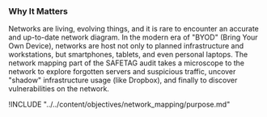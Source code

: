 ### Why It Matters

Networks are living, evolving things, and it is rare to encounter an accurate and up-to-date network diagram. In the modern era of "BYOD" (Bring Your Own Device), networks are host not only to planned infrastructure and workstations, but smartphones, tablets, and even personal laptops.  The network mapping part of the SAFETAG audit takes a microscope to the network to explore forgotten servers and suspicious traffic, uncover "shadow" infrastructure usage (like Dropbox), and finally to discover vulnerabilities on the network.

!INCLUDE "../../content/objectives/network_mapping/purpose.md"
